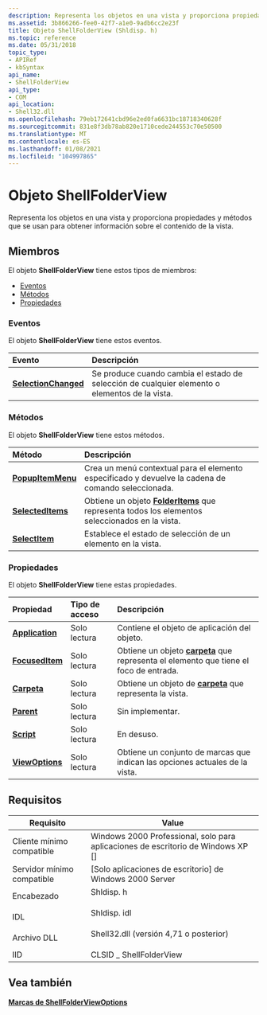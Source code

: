 ```yaml
---
description: Representa los objetos en una vista y proporciona propiedades y métodos que se usan para obtener información sobre el contenido de la vista.
ms.assetid: 3b866266-fee0-42f7-a1e0-9adb6cc2e23f
title: Objeto ShellFolderView (Shldisp. h)
ms.topic: reference
ms.date: 05/31/2018
topic_type:
- APIRef
- kbSyntax
api_name:
- ShellFolderView
api_type:
- COM
api_location:
- Shell32.dll
ms.openlocfilehash: 79eb172641cbd96e2ed0fa6631bc18718340628f
ms.sourcegitcommit: 831e8f3db78ab820e1710cede244553c70e50500
ms.translationtype: MT
ms.contentlocale: es-ES
ms.lasthandoff: 01/08/2021
ms.locfileid: "104997865"
---
```

# <a name="shellfolderview-object"></a>Objeto ShellFolderView

Representa los objetos en una vista y proporciona propiedades y métodos que se usan para obtener información sobre el contenido de la vista.

## <a name="members"></a>Miembros

El objeto **ShellFolderView** tiene estos tipos de miembros:

-   [Eventos](#events)
-   [Métodos](#methods)
-   [Propiedades](#properties)

### <a name="events"></a>Eventos

El objeto **ShellFolderView** tiene estos eventos.



| Evento                                                        | Descripción                                                                              |
|:-------------------------------------------------------------|:-----------------------------------------------------------------------------------------|
| [**SelectionChanged**](shellfolderview-selectionchanged.md) | Se produce cuando cambia el estado de selección de cualquier elemento o elementos de la vista.<br/> |



 

### <a name="methods"></a>Métodos

El objeto **ShellFolderView** tiene estos métodos.



| Método                                                 | Descripción                                                                                                        |
|:-------------------------------------------------------|:-------------------------------------------------------------------------------------------------------------------|
| [**PopupItemMenu**](shellfolderview-popupitemmenu.md) | Crea un menú contextual para el elemento especificado y devuelve la cadena de comando seleccionada.<br/>                 |
| [**SelectedItems**](shellfolderview-selecteditems.md) | Obtiene un objeto [**FolderItems**](folderitems.md) que representa todos los elementos seleccionados en la vista.<br/> |
| [**SelectItem**](shellfolderview-selectitem.md)       | Establece el estado de selección de un elemento en la vista.<br/>                                                        |



 

### <a name="properties"></a>Propiedades

El objeto **ShellFolderView** tiene estas propiedades.



| Propiedad                                                      | Tipo de acceso          | Descripción                                                                                                  |
|:--------------------------------------------------------------|:---------------------|:-------------------------------------------------------------------------------------------------------------|
| [**Application**](shellfolderview-application.md)<br/> | Solo lectura<br/> | Contiene el objeto de aplicación del objeto.<br/>                                                         |
| [**FocusedItem**](shellfolderview-focuseditem.md)<br/> | Solo lectura<br/> | Obtiene un objeto [**carpeta**](folderitem.md) que representa el elemento que tiene el foco de entrada.<br/> |
| [**Carpeta**](shellfolderview-folder.md)<br/>           | Solo lectura<br/> | Obtiene un objeto de [**carpeta**](folder.md) que representa la vista.<br/>                                  |
| [**Parent**](shellfolderview-parent.md)<br/>           | Solo lectura<br/> | Sin implementar.<br/>                                                                                  |
| [**Script**](shellfolderview-script.md)<br/>           | Solo lectura<br/> | En desuso.<br/>                                                                                       |
| [**ViewOptions**](shellfolderview-viewoptions.md)<br/> | Solo lectura<br/> | Obtiene un conjunto de marcas que indican las opciones actuales de la vista.<br/>                                |



 

## <a name="requirements"></a>Requisitos



| Requisito | Value |
|-------------------------------------|----------------------------------------------------------------------------------------------------------------|
| Cliente mínimo compatible<br/> | Windows 2000 Professional, solo para aplicaciones de escritorio de Windows XP \[\]<br/>                                         |
| Servidor mínimo compatible<br/> | \[Solo aplicaciones de escritorio\] de Windows 2000 Server<br/>                                                           |
| Encabezado<br/>                   | <dl> <dt>Shldisp. h</dt> </dl>                           |
| IDL<br/>                      | <dl> <dt>Shldisp. idl</dt> </dl>                         |
| Archivo DLL<br/>                      | <dl> <dt>Shell32.dll (versión 4,71 o posterior)</dt> </dl> |
| IID<br/>                      | CLSID \_ ShellFolderView<br/>                                                                              |



## <a name="see-also"></a>Vea también

<dl> <dt>

[**Marcas de ShellFolderViewOptions**](/windows/desktop/api/Shldisp/ne-shldisp-shellfolderviewoptions)
</dt> </dl>

 

 




